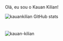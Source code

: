 Olá, eu sou o Kauan Kilian!

![kauankilian GitHub stats](https://github-readme-stats.vercel.app/api?username=kauankilian&show_icons=true&theme=blueberry)

#

![kauan-kilian](https://img.shields.io/badge/LinkedIn-0077B5?style=for-the-badge&logo=linkedin&logoColor=white)
